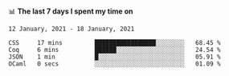 <!--
### Hi there 👋

- 🤔 I was learning formal verification with Coq formally, but want to **build things** now.
- 😬 I am broadly interested in **computer systems** and **programming languages** (just a beginner 🥺).
- 🤩 (I hope I can) code for fun!

<img src="https://github-readme-stats.vercel.app/api?username=xxchan&show_icons=true&icon_color=0366d6&text_color=24292e&bg_color=ffffff&hide_title=true" />

---
-->


📊 **The last 7 days I spent my time on** 

<!--START_SECTION:waka-->
```text
12 January, 2021 - 18 January, 2021

CSS     17 mins         █████████████████░░░░░░░░   68.45 % 
Coq     6 mins          ██████░░░░░░░░░░░░░░░░░░░   24.54 % 
JSON    1 min           █░░░░░░░░░░░░░░░░░░░░░░░░   05.91 % 
OCaml   0 secs          ░░░░░░░░░░░░░░░░░░░░░░░░░   01.09 %
```
<!--END_SECTION:waka-->

<!--
**xxchan/xxchan** is a ✨ _special_ ✨ repository because its `README.md` (this file) appears on your GitHub profile.

Here are some ideas to get you started:

- 🔭 I’m currently working on ...
- 🌱 I’m currently learning ...
- 👯 I’m looking to collaborate on ...
- 🤔 I’m looking for help with ...
- 💬 Ask me about ...
- 📫 How to reach me: ...
- 😄 Pronouns: ...
- ⚡ Fun fact: ...
-->
